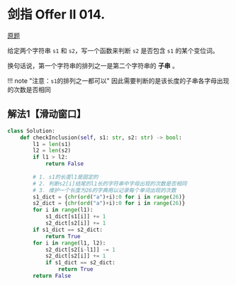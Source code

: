 # 剑指 Offer II 014. 

[原题](https://leetcode.cn/problems/MPnaiL/description/?favorite=e8X3pBZi)

给定两个字符串 `s1` 和 `s2`，写一个函数来判断 `s2` 是否包含 `s1` 的某个变位词。

换句话说，第一个字符串的排列之一是第二个字符串的 **子串** 。

!!! note "注意：`s1`的排列之一都可以"
    因此需要判断的是该长度的子串各字母出现的次数是否相同

## 解法1【滑动窗口】

```python
class Solution:
    def checkInclusion(self, s1: str, s2: str) -> bool:
        l1 = len(s1)
        l2 = len(s2)
        if l1 > l2:
            return False
        
        # 1. s1的长度l1是固定的
        # 2. 判断s2[i]结尾的l1长的字符串中字母出现的次数是否相同
        # 3. 维护一个长度为26的字典用以记录每个单词出现的次数
        s1_dict = {chr(ord("a")+i):0 for i in range(26)}
        s2_dict = {chr(ord("a")+i):0 for i in range(26)}
        for i in range(l1):
            s1_dict[s1[i]] += 1
            s2_dict[s2[i]] += 1
        if s1_dict == s2_dict:
            return True
        for i in range(l1, l2):
            s2_dict[s2[i-l1]] -= 1
            s2_dict[s2[i]] += 1
            if s1_dict == s2_dict:
                return True
        return False
```

## 